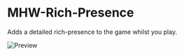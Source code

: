 # MHW-Rich-Presence
Adds a detailed rich-presence to the game whilst you play.

![Preview](https://cdn.deltakiruentertainment.com/images/preview.png "Working preview")
